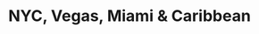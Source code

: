 ---
category: rest-of-the-world
title: NYC, Vegas, Miami & Caribbean
class: nyc-vegas-miami-and-caribbean
cruiseline: Norwegian Cruise Line – Norwegian Escape
special-info: Free all-inclusive drinks
price: 1649
nights: 14
cruise-url: http://www.planetcruise.co.uk/norwegian-cruise-line-cruises/norwegian-escape/04-december-2016/108751?referrersiteid=970
---
